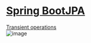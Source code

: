 # [Spring BootJPA](https://blog.csdn.net/pengjunlee/article/details/80038677?utm_medium=distribute.pc_relevant.none-task-blog-2%7Edefault%7EBlogCommendFromMachineLearnPai2%7Edefault-5.control&depth_1-utm_source=distribute.pc_relevant.none-task-blog-2%7Edefault%7EBlogCommendFromMachineLearnPai2%7Edefault-5.control)

[Transient operations](https://www.javaguides.net/2018/11/guide-to-jpa-and-hibernate-cascade-types.html)     
![image](https://user-images.githubusercontent.com/68631186/131173715-cb24c972-f2a9-4e45-b823-71fefc874431.png)    

